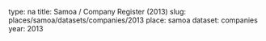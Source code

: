 type: na
title: Samoa / Company Register (2013)
slug: places/samoa/datasets/companies/2013
place: samoa
dataset: companies
year: 2013
